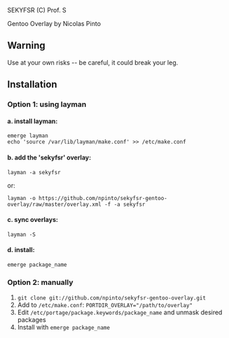
SEKYFSR (C) Prof. S

Gentoo Overlay by Nicolas Pinto

## Warning

Use at your own risks -- be careful, it could break your leg.

## Installation

### Option 1: using layman

#### a. install layman:
    emerge layman
    echo 'source /var/lib/layman/make.conf' >> /etc/make.conf

#### b. add the 'sekyfsr' overlay:
    layman -a sekyfsr
or:

    layman -o https://github.com/npinto/sekyfsr-gentoo-overlay/raw/master/overlay.xml -f -a sekyfsr

#### c. sync overlays:
    layman -S

#### d. install:
    emerge package_name

### Option 2: manually
1. ``git clone git://github.com/npinto/sekyfsr-gentoo-overlay.git``
2. Add to ``/etc/make.conf``:
``PORTDIR_OVERLAY="/path/to/overlay"``
3. Edit ``/etc/portage/package.keywords/package_name`` and unmask desired packages
4. Install with ``emerge package_name``

